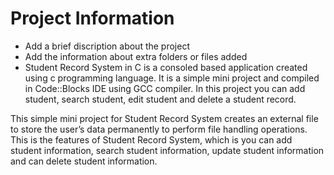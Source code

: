 # Project Information

* Add a brief discription about the project
* Add the information about extra folders or files added
* Student Record System in C is a consoled based application created using c programming language. It is a simple mini project and compiled in Code::Blocks IDE using GCC compiler. In this project you can add student, search student, edit student and delete a student record. 

This simple mini project for Student Record System creates an external file to store the user’s data permanently to perform file handling operations. This is the features of Student Record System, which is you can add student information, search student information, update student information and can delete student information.




